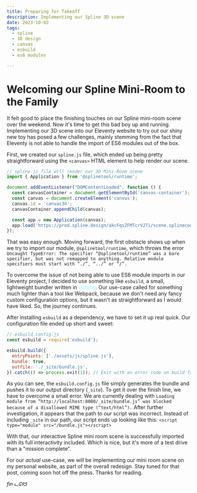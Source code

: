 ```yaml
---
title: Preparing for Takeoff
description: Implementing our Spline 3D scene
date: 2023-10-02
tags:
  - spline
  - 3D design
  - canvas
  - esbuild
  - es6 modules

---
```


# Welcoming our Spline Mini-Room to the Family

It felt good to place the finishing touches on our Spline mini-room scene over the weekend. Now it's time to get this bad boy up and running. Implementing our 3D scene into our Eleventy website to try out our shiny new toy has posed a few challenges, mainly stemming from the fact that Eleventy is not able to handle the import of ES6 modules out of the box.

First, we created our `spline.js` file, which ended up being pretty straightforward using the `<canvas>` HTML element to help render our scene.

```javascript
// spline.js file will render our 3D Mini-Room scene
import { Application } from '@splinetool/runtime';

document.addEventListener("DOMContentLoaded", function () {
  const canvasContainer = document.getElementById('canvas-container');
  const canvas = document.createElement('canvas');
  canvas.id = 'canvas3d';
  canvasContainer.appendChild(canvas);

  const app = new Application(canvas);
  app.load('https://prod.spline.design/akcFqsZFMTcrVJTi/scene.splinecode');
});

```

That was easy enough. Moving forward, the first obstacle shows up when we try to import our module, `@splinetool/runtime`, which throws the error `Uncaught TypeError: The specifier “@splinetool/runtime” was a bare specifier, but was not remapped to anything. Relative module specifiers must start with “./”, “../” or “/”.`

To overcome the issue of not being able to use ES6 module imports in our Eleventy project, I decided to use something like `esbuild`, a small, lightweight bundler written in <span style="color:#99ffff">Golang</span>. Our use-case called for something much lighter than a tool like Webpack, because we don't need any fancy custom configuration options, but it wasn't as straightforward as I would have liked. So, the journey continues.

After installing `esbuild` as a dependency, we have to set it up real quick. Our configuration file ended up short and sweet:

```javascript
// esbuild.config.js
const esbuild = require('esbuild');

esbuild.build({
  entryPoints: ['./assets/js/spline.js'],
  bundle: true,
  outfile: './_site/bundle.js', 
}).catch(() => process.exit(1)); // Exit with an error code on build failure
```

As you can see, the `esbuild.config.js` file simply generates the bundle and pushes it to our output directory (`_site`). To get it over the finish line, we have to overcome a small error. We are currently dealing with `Loading module from “http://localhost:8080/_site/bundle.js” was blocked because of a disallowed MIME type (“text/html”).` After further investigation, it appears that the path to our script was incorrect. Instead of including `_site` in our path, our script ends up looking like this: `<script type="module" src="/bundle.js"></script>`

With that, our interactive Spline mini room scene is successfully imported with its full interactivity included. Which is nice, but it's more of a test drive than a "mission complete".

For our *actual* use-case, we will be implementing our mini room scene on my personal website, as part of the overall redesign. Stay tuned for that post, coming soon hot off the press. Thanks for reading.


*fin* ᓚᘏᗢ